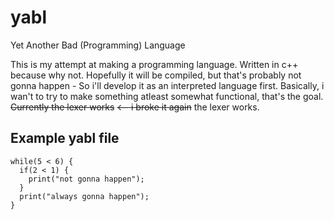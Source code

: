 # yabl
Yet Another Bad (Programming) Language

This is my attempt at making a programming language.
Written in c++ because why not.
Hopefully it will be compiled, but that's probably not gonna happen - So i'll develop it as an interpreted language first.
Basically, i wan't to try to make something atleast somewhat functional, that's the goal.
~~Currently the lexer works~~ ~~<-- i broke it again~~ the  lexer works.

## Example yabl file

```
while(5 < 6) {
  if(2 < 1) {
    print("not gonna happen");
  }
  print("always gonna happen");
}
```
